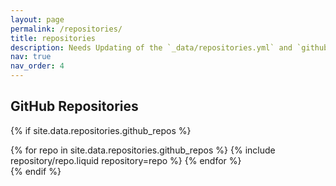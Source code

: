 ```yaml
---
layout: page
permalink: /repositories/
title: repositories
description: Needs Updating of the `_data/repositories.yml` and `github_users` and `github_repos` of my repos.
nav: true
nav_order: 4
---
```


## GitHub Repositories

{% if site.data.repositories.github_repos %}

<div class="repositories d-flex flex-wrap flex-md-row flex-column justify-content-between align-items-center">
  {% for repo in site.data.repositories.github_repos %}
    {% include repository/repo.liquid repository=repo %}
  {% endfor %}
</div>
{% endif %}
